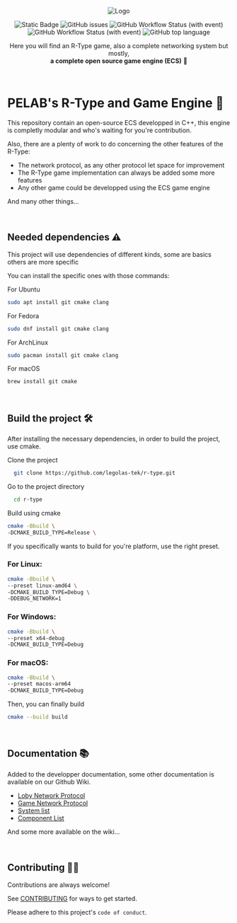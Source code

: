 <div align="center">

![Logo](https://www.dotemu.com/wp-content/uploads/2016/08/r_type_logo.png)

![Static Badge](https://img.shields.io/badge/r--type-game_engine-blue)
![GitHub issues](https://img.shields.io/github/issues/legolas-tek/r-type)
![GitHub Workflow Status (with event)](https://img.shields.io/github/actions/workflow/status/legolas-tek/r-type/github-actions-compile.yml)
![GitHub Workflow Status (with event)](https://img.shields.io/github/actions/workflow/status/legolas-tek/r-type/github-actions-win64-compile.yml?label=windows%20build)
![GitHub top language](https://img.shields.io/github/languages/top/legolas-tek/r-type)

Here you will find an R-Type game, also a complete networking system but mostly, <br/>**a complete open source game engine (ECS)** 🫨
<div/>

<div align="left">

<br/>

# PELAB's R-Type and Game Engine 🚀

This repository contain an open-source ECS developped in C++, this engine is completly modular and who's waiting for you're contribution.

Also, there are a plenty of work to do concerning the other features of the R-Type:

- The network protocol, as any other protocol let space for improvement
- The R-Type game implementation can always be added some more features
- Any other game could be developped using the ECS game engine

And many other things...

<br/>

## Needed dependencies ⚠️

This project will use dependencies of different kinds, some are basics others are more specific


You can install the specific ones with those commands:

For Ubuntu

```bash
sudo apt install git cmake clang

```


For Fedora

```bash
sudo dnf install git cmake clang

```

For ArchLinux

```bash
sudo pacman install git cmake clang
```

For macOS

```bash
brew install git cmake

```
<br/>

## Build the project 🛠️

After installing the necessary dependencies, in order to build the project, use cmake.

Clone the project

```bash
  git clone https://github.com/legolas-tek/r-type.git
```

Go to the project directory

```bash
  cd r-type
```

Build using cmake

```bash
cmake -Bbuild \
-DCMAKE_BUILD_TYPE=Release \
```

If you specifically wants to build for you're platform, use the right preset.

### For Linux:
```bash
cmake -Bbuild \
--preset linux-amd64 \
-DCMAKE_BUILD_TYPE=Debug \
-DDEBUG_NETWORK=1
```

### For Windows:
```bash
cmake -Bbuild \
--preset x64-debug
-DCMAKE_BUILD_TYPE=Debug
```

### For macOS:
```bash
cmake -Bbuild \
--preset macos-arm64
-DCMAKE_BUILD_TYPE=Debug
```


Then, you can  finally build

```bash
cmake --build build
```

<br/>

## Documentation 📚

Added to the developper documentation, some other documentation is available on our Github Wiki.

- [Loby Network Protocol](https://github.com/legolas-tek/r-type/wiki/Lobby-Network-Protocol)
- [Game Network Protocol](https://github.com/legolas-tek/r-type/wiki/Game-Network-Protocol)
- [System list](https://github.com/legolas-tek/r-type/wiki/Systems-list)
- [Component List](https://github.com/legolas-tek/r-type/wiki/Component-list)

And some more available on the wiki...

<br/>

## Contributing 👨‍🔧

Contributions are always welcome!

See [CONTRIBUTING](https://github.com/legolas-tek/r-type/CONTRIBUTING) for ways to get started.

Please adhere to this project's `code of conduct`.


<div/>
